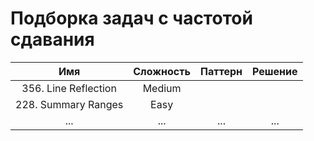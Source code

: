 # Подборка задач с частотой сдавания

|         Имя          | Сложность | Паттерн | Решение |
|:--------------------:|:---------:|:-------:|:-------:|
| 356. Line Reflection |  Medium   |         |         |
| 228. Summary Ranges  |   Easy    |         |         |
|         ...          |    ...    |   ...   |   ...   |
